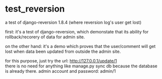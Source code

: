 test_reversion
==============

a test of django-reversion 1.8.4 (where reversion log's user get lost)

first:
  it's a test of django-reversion, which demonstate that its ability for rollback/recorery of data for admin site.

on the other hand:
  it's a demo which proves that the user/comment will get lost when data been updated from outside the admin site.
   
  for this purpose, just try the url: http://127.0.0.1/update/1  
  there is no need for anything like manage.py sync db because the database is already there.
  admin account and password: admin/1
